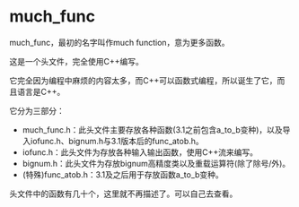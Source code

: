 # much_func
much_func，最初的名字叫作much function，意为更多函数。

这是一个头文件，完全使用C++编写。

它完全因为编程中麻烦的内容太多，而C++可以函数式编程，所以诞生了它，而且语言是C++。

它分为三部分：

+ much_func.h：此头文件主要存放各种函数(3.1之前包含a_to_b变种)，以及导入iofunc.h、bignum.h与3.1版本后的func_atob.h。
+ iofunc.h：此头文件为存放各种输入输出函数，使用C++流来编写。
+ bignum.h：此头文件为存放bignum高精度类以及重载运算符(除了除号/外)。
+ (特殊)func_atob.h：3.1及之后用于存放函数a_to_b变种。

头文件中的函数有几十个，这里就不再描述了。可以自己去查看。
